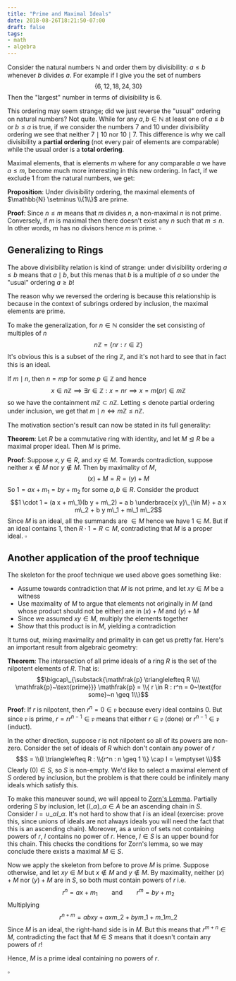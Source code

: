 ```yaml
---
title: "Prime and Maximal Ideals"
date: 2018-08-26T18:21:50-07:00
draft: false
tags:
- math
- algebra
---
```



Consider the natural numbers $\mathbb{N}$ and order
them by divisibility: $a \leq b$ whenever $b$ divides $a$.
For example if I give you the set of numbers
$$\{6,12,18,24,30\}$$
Then the "largest" number in terms of divisibility is $6$.


<!--more-->


This ordering may seem strange; did we just reverse the "usual" ordering on
natural numbers? Not quite. While for any $a,b \in \mathbb{N}$ at least one of
$a \leq b$ or $b \leq a$ is true, if we consider the numbers $7$ and $10$ under
divisibility ordering we see that neither $7 \mid 10$ nor $10 \mid 7$. This
difference is why we call divisibility a **partial ordering** (not every pair
of elements are comparable) while the usual order is a **total ordering**.

Maximal elements, that is elements $m$ where for any comparable $a$ we have
$a \leq m$, become much more interesting in this new ordering. In fact,
if we exclude $1$ from the natural numbers, we get:

**Proposition**: Under divisibility ordering, the maximal elements
of $\mathbb{N} \setminus \\{1\\}$ are prime.


**Proof**: Since $n \leq m$ means that $m$ divides $n$, a non-maximal
$n$ is not prime. Conversely, if $m$ is maximal then there doesn't
exist any $n$ such that $m \leq n$. In other words, $m$ has
no divisors hence $m$ is prime.
$\square$

## Generalizing to Rings

The above divisibility relation is kind of strange: under divisibility ordering
$a \leq b$ means that $a \mid b$, but this menas that $b$ is a multiple of $a$
so under the "usual" ordering $a \geq b$!

The reason why we reversed the ordering is because this relationship
is because in the context of subrings ordered by inclusion,
the maximal elements are prime.

To make the generalization, for $n \in \mathbb{N}$ consider
the set consisting of multiples of $n$
$$n \mathbb{Z} = \{n r : r \in \mathbb{Z}\}$$
It's obvious this is a subset of the ring $\mathbb{Z}$, and
it's not hard to see that in fact this is an ideal.

If $m \mid n$, then $n = m p$ for some $p \in \mathbb{Z}$ and hence
$$x \in n \mathbb{Z} \implies \exists r \in \mathbb{Z} : x = n r \implies x = m (p r) \in m \mathbb{Z}$$
so we have the containment $m \mathbb{Z} \subset n \mathbb{Z}$.
Letting $\leq$ denote partial ordering under inclusion, we get that
$m \mid n \iff m \mathbb{Z} \leq n \mathbb{Z}$.

The motivation section's result can now be stated in its full generality:

**Theorem**: Let $R$ be a commutative ring with identity, and let $M \trianglelefteq R$ be a maximal proper ideal.
Then $M$ is prime.

**Proof**: Suppose $x,y \in R$, and $xy \in M$. Towards contradiction, suppose
neither $x \not\in M$ nor $y \not\in M$. Then by maximality of $M$,
$$(x) + M = R = (y) + M$$
So $1 = a x + m_1 = b y + m_2$ for some $a,b \in R$. Consider the product
$$1 \cdot 1 = (a x + m\_1)(b y + m\_2) = a b \underbrace{x y}\_{\in M} + a x m\_2 + b y m\_1 + m\_1 m\_2$$
Since $M$ is an ideal, all the summands are $\in M$ hence we have $1 \in M$.
But if an ideal contains $1$, then $R \cdot 1 = R \subset M$, contradicting
that $M$ is a proper ideal. 
$\square$

## Another application of the proof technique

The skeleton for the proof technique we used above goes something like:
 * Assume towards contradiction that $M$ is not prime, and let $xy \in M$ be a witness
 * Use maximality of $M$ to argue that elements not originally in $M$
   (and whose product should not be either) are in $(x) + M$ and $(y) + M$
 * Since we assumed $xy \in M$, multiply the elements together
 * Show that this product is in $M$, yielding a contradiction

It turns out, mixing maximality and primality in can get us pretty far. Here's an important
result from algebraic geometry:

**Theorem**: The intersection of all prime ideals of a ring $R$ is the set of the nilpotent elements of $R$.
That is:
$$\bigcap\_{\substack{\mathfrak{p} \trianglelefteq R \\\\ \mathfrak{p}~\text{prime}}} \mathfrak{p}
= \\{ r \in R : r^n = 0~\text{for some}~n \geq 1\\}$$

**Proof**: If $r$ is nilpotent, then $r^n = 0 \in \mathfrak{p}$ because every ideal contains $0$.
But since $\mathfrak{p}$ is prime, $r = r r^{n-1} \in \mathfrak{p}$ means that either $r \in \mathfrak{p}$
(done) or $r^{n-1} \in \mathfrak{p}$ (induct).

In the other direction, suppose $r$ is not nilpotent so all of its powers are non-zero.
Consider the set of ideals of $R$ which don't contain any power of $r$
$$S = \\{I \trianglelefteq R : \\{r^n : n \geq 1 \\} \cap I = \emptyset \\}$$
Clearly $(0) \in S$, so $S$ is non-empty. We'd like to select a maximal element of $S$
ordered by inclusion, but the problem is that there could be infinitely many ideals which satisfy this.

To make this maneuver sound, we will appeal to [Zorn's Lemma](https://en.wikipedia.org/wiki/Zorn%27s_lemma).
Partially ordering $S$ by inclusion, let $(I\_\alpha)\_{\alpha \in A}$ be an ascending chain in $S$.
Consider $I = \cup\_\alpha I\_\alpha$. It's not hard to show that $I$ is an ideal (exercise: prove this,
since unions of ideals are not always ideals you will need the fact that this is an ascending chain).
Moreover, as a union of sets not containing powers of $r$, $I$ contains no power of $r$. Hence,
$I \in S$ is an upper bound for this chain. This checks the conditions for Zorn's lemma, so we may
conclude there exists a maximal $M \in S$.

Now we apply the skeleton from before to prove $M$ is prime. Suppose otherwise, and let $xy \in M$
but $x \not\in M$ and $y \not\in M$. By maximality, neither $(x) + M$ nor $(y) + M$ are in $S$,
so both must contain powers of $r$ i.e.
$$r^n = a x + m_1 \qquad\text{and}\qquad r^m = b y + m_2$$
Multiplying
$$r^{n+m} = ab x y + a x m\_2 + b y m\_1 + m\_1 m\_2$$
Since $M$ is an ideal, the right-hand side is in $M$. But this means that $r^{m+n} \in M$, contradicting
the fact that $M \in S$ means that it doesn't contain any powers of $r$!

Hence, $M$ is a prime ideal containing no powers of $r$.

$\square$
